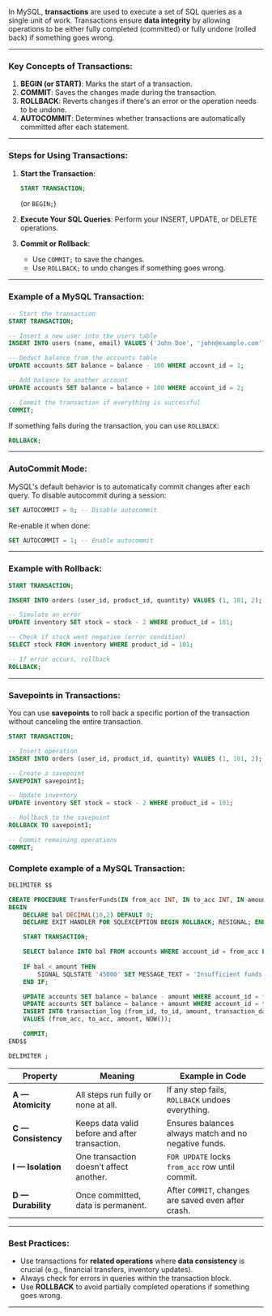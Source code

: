 In MySQL, **transactions** are used to execute a set of SQL queries as a single unit of work. Transactions ensure **data integrity** by allowing operations to be either fully completed (committed) or fully undone (rolled back) if something goes wrong.



---

### Key Concepts of Transactions:
1. **BEGIN (or START)**: Marks the start of a transaction.
2. **COMMIT**: Saves the changes made during the transaction.
3. **ROLLBACK**: Reverts changes if there's an error or the operation needs to be undone.
4. **AUTOCOMMIT**: Determines whether transactions are automatically committed after each statement.

---

### Steps for Using Transactions:

1. **Start the Transaction**:
   ```sql
   START TRANSACTION; 
   ```
   (or `BEGIN;`)

2. **Execute Your SQL Queries**:
   Perform your INSERT, UPDATE, or DELETE operations.

3. **Commit or Rollback**:
   - Use `COMMIT;` to save the changes.
   - Use `ROLLBACK;` to undo changes if something goes wrong.

---

### Example of a MySQL Transaction:

```sql
-- Start the transaction
START TRANSACTION;

-- Insert a new user into the users table
INSERT INTO users (name, email) VALUES ('John Doe', 'john@example.com');

-- Deduct balance from the accounts table
UPDATE accounts SET balance = balance - 100 WHERE account_id = 1;

-- Add balance to another account
UPDATE accounts SET balance = balance + 100 WHERE account_id = 2;

-- Commit the transaction if everything is successful
COMMIT;
```

If something fails during the transaction, you can use `ROLLBACK`:

```sql
ROLLBACK;
```

---

### AutoCommit Mode:

MySQL's default behavior is to automatically commit changes after each query. To disable autocommit during a session:

```sql
SET AUTOCOMMIT = 0; -- Disable autocommit
```

Re-enable it when done:

```sql
SET AUTOCOMMIT = 1; -- Enable autocommit
```

---

### Example with Rollback:

```sql
START TRANSACTION;

INSERT INTO orders (user_id, product_id, quantity) VALUES (1, 101, 2);

-- Simulate an error
UPDATE inventory SET stock = stock - 2 WHERE product_id = 101;

-- Check if stock went negative (error condition)
SELECT stock FROM inventory WHERE product_id = 101;

-- If error occurs, rollback
ROLLBACK;
```

---

### Savepoints in Transactions:

You can use **savepoints** to roll back a specific portion of the transaction without canceling the entire transaction.

```sql
START TRANSACTION;

-- Insert operation
INSERT INTO orders (user_id, product_id, quantity) VALUES (1, 101, 2);

-- Create a savepoint
SAVEPOINT savepoint1;

-- Update inventory
UPDATE inventory SET stock = stock - 2 WHERE product_id = 101;

-- Rollback to the savepoint
ROLLBACK TO savepoint1;

-- Commit remaining operations
COMMIT;
```

### Complete example of a MySQL Transaction:

```sql
DELIMITER $$

CREATE PROCEDURE TransferFunds(IN from_acc INT, IN to_acc INT, IN amount DECIMAL(10,2))
BEGIN
    DECLARE bal DECIMAL(10,2) DEFAULT 0;
    DECLARE EXIT HANDLER FOR SQLEXCEPTION BEGIN ROLLBACK; RESIGNAL; END;

    START TRANSACTION;

    SELECT balance INTO bal FROM accounts WHERE account_id = from_acc FOR UPDATE;
    
    IF bal < amount THEN
        SIGNAL SQLSTATE '45000' SET MESSAGE_TEXT = 'Insufficient funds';
    END IF;

    UPDATE accounts SET balance = balance - amount WHERE account_id = from_acc;
    UPDATE accounts SET balance = balance + amount WHERE account_id = to_acc;
    INSERT INTO transaction_log (from_id, to_id, amount, transaction_date) 
    VALUES (from_acc, to_acc, amount, NOW());

    COMMIT;
END$$

DELIMITER ;
```

| Property            | Meaning                                        | Example in Code                                      |
| ------------------- | ---------------------------------------------- | ---------------------------------------------------- |
| **A — Atomicity**   | All steps run fully or none at all.            | If any step fails, `ROLLBACK` undoes everything.     |
| **C — Consistency** | Keeps data valid before and after transaction. | Ensures balances always match and no negative funds. |
| **I — Isolation**   | One transaction doesn’t affect another.        | `FOR UPDATE` locks `from_acc` row until commit.      |
| **D — Durability**  | Once committed, data is permanent.             | After `COMMIT`, changes are saved even after crash.  |


---

### Best Practices:
- Use transactions for **related operations** where **data consistency** is crucial (e.g., financial transfers, inventory updates).
- Always check for errors in queries within the transaction block.
- Use **ROLLBACK** to avoid partially completed operations if something goes wrong.

---


